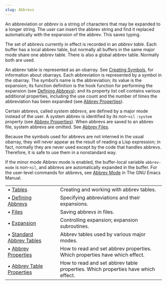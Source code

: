 ```yaml
---
slug: Abbrevs
---
```


An abbreviation or *abbrev* is a string of characters that may be expanded to a longer string. The user can insert the abbrev string and find it replaced automatically with the expansion of the abbrev. This saves typing.

The set of abbrevs currently in effect is recorded in an *abbrev table*. Each buffer has a local abbrev table, but normally all buffers in the same major mode share one abbrev table. There is also a global abbrev table. Normally both are used.

An abbrev table is represented as an obarray. See [Creating Symbols](Creating-Symbols), for information about obarrays. Each abbreviation is represented by a symbol in the obarray. The symbol’s name is the abbreviation; its value is the expansion; its function definition is the hook function for performing the expansion (see [Defining Abbrevs](Defining-Abbrevs)); and its property list cell contains various additional properties, including the use count and the number of times the abbreviation has been expanded (see [Abbrev Properties](Abbrev-Properties)).

Certain abbrevs, called *system abbrevs*, are defined by a major mode instead of the user. A system abbrev is identified by its non-`nil` `:system` property (see [Abbrev Properties](Abbrev-Properties)). When abbrevs are saved to an abbrev file, system abbrevs are omitted. See [Abbrev Files](Abbrev-Files).

Because the symbols used for abbrevs are not interned in the usual obarray, they will never appear as the result of reading a Lisp expression; in fact, normally they are never used except by the code that handles abbrevs. Therefore, it is safe to use them in a nonstandard way.

If the minor mode Abbrev mode is enabled, the buffer-local variable `abbrev-mode` is non-`nil`, and abbrevs are automatically expanded in the buffer. For the user-level commands for abbrevs, see [Abbrev Mode](https://www.gnu.org/software/emacs/manual/html_mono/emacs.html#Abbrevs) in The GNU Emacs Manual.

|                                                      |    |                                                                                  |
| :--------------------------------------------------- | -- | :------------------------------------------------------------------------------- |
| • [Tables](Abbrev-Tables)                            |    | Creating and working with abbrev tables.                                         |
| • [Defining Abbrevs](Defining-Abbrevs)               |    | Specifying abbreviations and their expansions.                                   |
| • [Files](Abbrev-Files)                              |    | Saving abbrevs in files.                                                         |
| • [Expansion](Abbrev-Expansion)                      |    | Controlling expansion; expansion subroutines.                                    |
| • [Standard Abbrev Tables](Standard-Abbrev-Tables)   |    | Abbrev tables used by various major modes.                                       |
| • [Abbrev Properties](Abbrev-Properties)             |    | How to read and set abbrev properties. Which properties have which effect.       |
| • [Abbrev Table Properties](Abbrev-Table-Properties) |    | How to read and set abbrev table properties. Which properties have which effect. |
